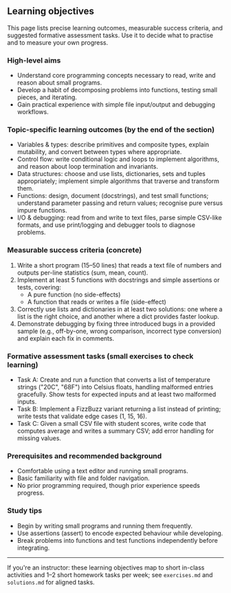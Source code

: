 ## Learning objectives

This page lists precise learning outcomes, measurable success criteria, and suggested formative assessment tasks. Use it to decide what to practise and to measure your own progress.

### High-level aims

- Understand core programming concepts necessary to read, write and reason about small programs.
- Develop a habit of decomposing problems into functions, testing small pieces, and iterating.
- Gain practical experience with simple file input/output and debugging workflows.

### Topic-specific learning outcomes (by the end of the section)

- Variables & types: describe primitives and composite types, explain mutability, and convert between types where appropriate.
- Control flow: write conditional logic and loops to implement algorithms, and reason about loop termination and invariants.
- Data structures: choose and use lists, dictionaries, sets and tuples appropriately; implement simple algorithms that traverse and transform them.
- Functions: design, document (docstrings), and test small functions; understand parameter passing and return values; recognise pure versus impure functions.
- I/O & debugging: read from and write to text files, parse simple CSV-like formats, and use print/logging and debugger tools to diagnose problems.

### Measurable success criteria (concrete)

1. Write a short program (15–50 lines) that reads a text file of numbers and outputs per-line statistics (sum, mean, count).
2. Implement at least 5 functions with docstrings and simple assertions or tests, covering:
	- A pure function (no side-effects)
	- A function that reads or writes a file (side-effect)
3. Correctly use lists and dictionaries in at least two solutions: one where a list is the right choice, and another where a dict provides faster lookup.
4. Demonstrate debugging by fixing three introduced bugs in a provided sample (e.g., off-by-one, wrong comparison, incorrect type conversion) and explain each fix in comments.

### Formative assessment tasks (small exercises to check learning)

- Task A: Create and run a function that converts a list of temperature strings ("20C", "68F") into Celsius floats, handling malformed entries gracefully. Show tests for expected inputs and at least two malformed inputs.
- Task B: Implement a FizzBuzz variant returning a list instead of printing; write tests that validate edge cases (1, 15, 16).
- Task C: Given a small CSV file with student scores, write code that computes average and writes a summary CSV; add error handling for missing values.

### Prerequisites and recommended background

- Comfortable using a text editor and running small programs.
- Basic familiarity with file and folder navigation.
- No prior programming required, though prior experience speeds progress.

### Study tips

- Begin by writing small programs and running them frequently.
- Use assertions (assert) to encode expected behaviour while developing.
- Break problems into functions and test functions independently before integrating.

---

If you're an instructor: these learning objectives map to short in-class activities and 1–2 short homework tasks per week; see `exercises.md` and `solutions.md` for aligned tasks.
